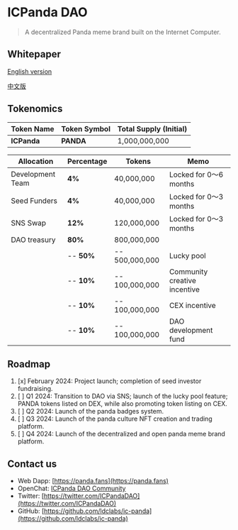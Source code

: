 # ICPanda DAO
> A decentralized Panda meme brand built on the Internet Computer.

## Whitepaper

[English version](./whitepaper/en.md)

[中文版](./whitepaper/zh.md)

## Tokenomics

| Token Name  | Token Symbol | Total Supply (Initial) |
| ----------- | ------------ | ---------------------- |
| **ICPanda** | **PANDA**    | 1,000,000,000          |

| Allocation       | Percentage | Tokens         | Memo                         |
| ---------------- | ---------- | -------------- | ---------------------------- |
| Development Team | **4%**     | 40,000,000     | Locked for 0～6 months       |
| Seed Funders     | **4%**     | 40,000,000     | Locked for 0～3 months       |
| SNS Swap         | **12%**    | 120,000,000    | Locked for 0～3 months       |
| DAO treasury     | **80%**    | 800,000,000    |                              |
|                  | -- **50%** | -- 500,000,000 | Lucky pool                   |
|                  | -- **10%** | -- 100,000,000 | Community creative incentive |
|                  | -- **10%** | -- 100,000,000 | CEX incentive                |
|                  | -- **10%** | -- 100,000,000 | DAO development fund         |

## Roadmap

1. [x] February 2024: Project launch; completion of seed investor fundraising.
2. [ ] Q1 2024: Transition to DAO via SNS; launch of the lucky pool feature; PANDA tokens listed on DEX, while also promoting token listing on CEX.
3. [ ] Q2 2024: Launch of the panda badges system.
4. [ ] Q3 2024: Launch of the panda culture NFT creation and trading platform.
5. [ ] Q4 2024: Launch of the decentralized and open panda meme brand platform.

## Contact us

- Web Dapp: [https://panda.fans](https://panda.fans)
- OpenChat: [ICPanda DAO Community](https://oc.app/community/dqcvf-haaaa-aaaar-a5uqq-cai)
- Twitter: [https://twitter.com/ICPandaDAO](https://twitter.com/ICPandaDAO)
- GitHub: [https://github.com/ldclabs/ic-panda](https://github.com/ldclabs/ic-panda)
